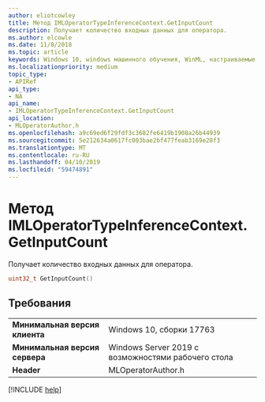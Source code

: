 ```yaml
---
author: eliotcowley
title: Метод IMLOperatorTypeInferenceContext.GetInputCount
description: Получает количество входных данных для оператора.
ms.author: elcowle
ms.date: 11/8/2018
ms.topic: article
keywords: Windows 10, windows машинного обучения, WinML, настраиваемые операторы, GetInputCount
ms.localizationpriority: medium
topic_type:
- APIRef
api_type:
- NA
api_name:
- IMLOperatorTypeInferenceContext.GetInputCount
api_location:
- MLOperatorAuthor.h
ms.openlocfilehash: a9c69ed6f29fdf3c3682fe6419b1908a26b44939
ms.sourcegitcommit: 5e212634a0617fc003bae2bf477feab3169e28f3
ms.translationtype: MT
ms.contentlocale: ru-RU
ms.lasthandoff: 04/10/2019
ms.locfileid: "59474891"
---
```

# <a name="imloperatortypeinferencecontextgetinputcount-method"></a>Метод IMLOperatorTypeInferenceContext.GetInputCount

Получает количество входных данных для оператора.

```cpp
uint32_t GetInputCount()
```

## <a name="requirements"></a>Требования

| | |
|-|-|
| **Минимальная версия клиента** | Windows 10, сборки 17763 |
| **Минимальная версия сервера** | Windows Server 2019 с возможностями рабочего стола |
| **Header** | MLOperatorAuthor.h |

[!INCLUDE [help](../includes/get-help.md)]
